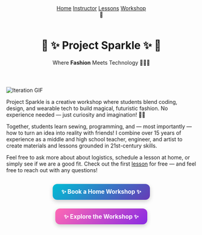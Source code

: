 <html lang="en">
<head>
  <meta charset="UTF-8" />
  <meta name="viewport" content="width=device-width, initial-scale=1.0" />
  <title>✨ Project Sparkle ✨</title>
  <link href="assets/css/styles.css" rel="stylesheet" />
</head>

<body class="cats">

<!-- Main Header -->
<header class="navbar">
  <nav id="nav-links" class="nav-links">
    <a href="/sparkle_workshop/">Home</a>
    <a href="/sparkle_workshop/about/">Instructor</a>
    <a href="/sparkle_workshop/lessons/">Lessons</a>
    <a href="/sparkle_workshop/workshop/">Workshop</a>
  </nav>
  <div class="hamburger" onclick="toggleMenu()">🍔</div>
</header>

<header>
  <h1>🌙 ✨ Project Sparkle ✨ 🌙</h1>
  <p>Where <strong>Fashion</strong> Meets Technology 🌈✨🎉</p>
</header>

<!-- Gif Container -->
<div class="gif-container">
  <img src="https://github.com/LilaShiba/flora_dress/raw/main/assets/videos/iterate.gif" alt="Iteration GIF" style="max-width: 75%; height: auto;">
</div>

<section class="step">
  <div>
<p>Project Sparkle is a creative workshop where students blend coding, design, and wearable tech to build magical, futuristic fashion. No experience needed — just curiosity and imagination! 🌈🎉</p>

<p>Together, students learn sewing, programming, and — most importantly — how to turn an idea into reality with friends! I combine over 15 years of experience as a middle and high school teacher, engineer, and artist to create materials and lessons grounded in 21st-century skills.</p>

<p>
    Feel free to ask more about about logistics, schedule a lesson at home, or simply see if we are a good fit. Check out the first <a href="/sparkle_workshop/lessons/">lesson</a> for free — and feel free to reach out with any questions!
</p>

  <div style="display: flex; justify-content: center; gap: 1.5em; margin-top: 2em; flex-wrap: wrap;">
  <a href="mailto:lilaresearch@gmail.com?subject=Project%20Sparkle%20Workshop%20Inquiry&body=Hi%20Lila%2C%0AI%27m%20interested%20in%20booking%20a%20Project%20Sparkle%20workshop%20at%20home.%20Here%20are%20some%20details%3A%0A%0A-%20Preferred%20date(s)%3A%0A-%20Number%20of%20students%3A%0A-%20Location%3A%0A-%20Any%20special%20interests%20or%20project%20ideas%3A%0A%0AThanks%21"
     style="background: linear-gradient(135deg, #00bcd4, #673ab7); color: white; padding: 0.75em 1.5em; border-radius: 12px; text-decoration: none; font-weight: bold; font-size: 1.1em; box-shadow: 0 4px 12px rgba(0, 0, 0, 0.2); transition: transform 0.2s ease-in-out;">
    ✨ Book a Home Workshop ✨
  </a>

  <a href="/sparkle_workshop/workshop/"
     style="background: linear-gradient(135deg, #ff69b4, #8a2be2); color: white; padding: 0.75em 1.5em; border-radius: 12px; text-decoration: none; font-weight: bold; font-size: 1.1em; box-shadow: 0 4px 12px rgba(0, 0, 0, 0.2); transition: transform 0.2s ease-in-out;">
    ✨ Explore the Workshop ✨
  </a>
</div>

  </div>
</section>



<script src="{{ site.baseurl }}/assets/js/cats.js"></script>
<script src="{{ site.baseurl }}/assets/js/mouse.js"></script>
<script src="{{ site.baseurl }}/assets/js/confetti.js"></script>
<script src="{{ site.baseurl }}/assets/js/expandEffect.js"></script>

</body>
</html>
